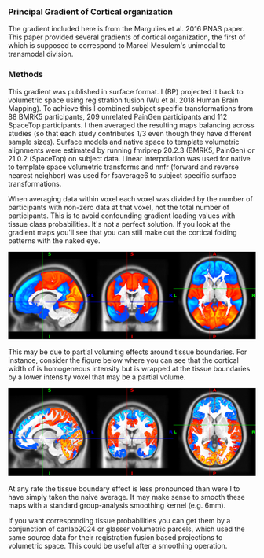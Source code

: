 ### Principal Gradient of Cortical organization

The gradient included here is from the Margulies et al. 2016 PNAS paper. This
paper provided several gradients of cortical organization, the first of which
is supposed to correspond to Marcel Mesulem's unimodal to transmodal division.

### Methods

This gradient was published in surface format. I (BP) projected it back to
volumetric space using registration fusion (Wu et al. 2018 Human Brain 
Mapping). To achieve this I combined subject specific transformations from
88 BMRK5 participants, 209 unrelated PainGen participants and 112 SpaceTop 
participants. I then averaged the resulting maps balancing across studies (so 
that each study contributes 1/3 even though they have different sample sizes). 
Surface models and native space to template volumetric alignments were 
estimated by running fmriprep 20.2.3 (BMRK5, PainGen) or 21.0.2 (SpaceTop) on 
subject data. Linear interpolation was used for native to template space 
volumetric transforms and nnfr (forward and reverse nearest neighbor) was 
used for fsaverage6 to subject specific surface transformations.

When averaging data within voxel each voxel was divided by the number of 
participants with non-zero data at that voxel, not the total number of 
participants. This is to avoid confounding gradient loading values with tissue 
class probabilities. It's not a perfect solution. If you look at the gradient
maps you'll see that you can still make out the cortical folding patterns with
the naked eye. 

![example_surface_projection](extras/MNI152NLin6Asym_slice.png)

This may be due to partial voluming effects around tissue boundaries. For
instance, consider the figure below where you can see that the cortical width
of is homogeneous intensity but is wrapped at the tissue boundaries by a 
lower intensity voxel that may be a partial volume. 

![example_surface_projection](extras/example_segmentation.png)

At any rate the tissue boundary effect is less pronounced than were I to have
simply taken the naive average. It may make sense to smooth these maps with
a standard group-analysis smoothing kernel (e.g. 6mm).

If you want corresponding tissue probabilities you can get them by a 
conjunction of canlab2024 or glasser volumetric parcels, which used the same 
source data for their registration fusion based projections to volumetric 
space. This could be useful after a smoothing operation.
